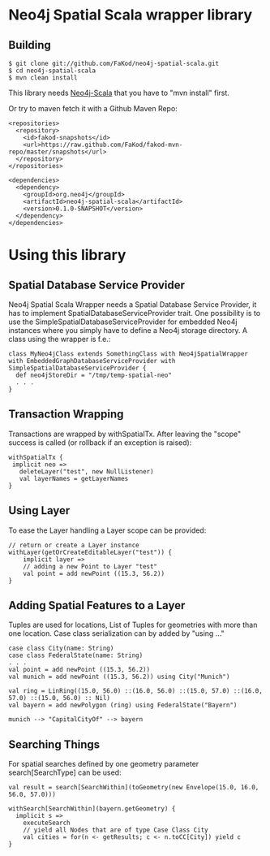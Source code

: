 Neo4j Spatial Scala wrapper library
=======================

Building
--------

    $ git clone git://github.com/FaKod/neo4j-spatial-scala.git
    $ cd neo4j-spatial-scala
    $ mvn clean install

This library needs [Neo4j-Scala](http://github.com/FaKod/neo4j-scala) that you have to "mvn install" first.

Or try to maven fetch it with a Github Maven Repo:

    <repositories>
      <repository>
        <id>fakod-snapshots</id>
        <url>https://raw.github.com/FaKod/fakod-mvn-repo/master/snapshots</url>
      </repository>
    </repositories>

    <dependencies>
      <dependency>
        <groupId>org.neo4j</groupId>
        <artifactId>neo4j-spatial-scala</artifactId>
        <version>0.1.0-SNAPSHOT</version>
      </dependency>
    </dependencies>

Using this library
==================

Spatial Database Service Provider
------------------------------
Neo4j Spatial Scala Wrapper needs a Spatial Database Service Provider, it has to implement SpatialDatabaseServiceProvider trait.
One possibility is to use the SimpleSpatialDatabaseServiceProvider for embedded Neo4j instances where you simply have to define a Neo4j storage directory. A class using the wrapper is f.e.:

    class MyNeo4jClass extends SomethingClass with Neo4jSpatialWrapper with EmbeddedGraphDatabaseServiceProvider with SimpleSpatialDatabaseServiceProvider {
      def neo4jStoreDir = "/tmp/temp-spatial-neo"
      . . .
    }


Transaction Wrapping
--------------------
Transactions are wrapped by withSpatialTx. After leaving the "scope" success is called (or rollback if an exception is raised):

    withSpatialTx {
     implicit neo =>
       deleteLayer("test", new NullListener)
       val layerNames = getLayerNames
    }


Using Layer
-----------
To ease the Layer handling a Layer scope can be provided:

	// return or create a Layer instance
    withLayer(getOrCreateEditableLayer("test")) {
	    implicit layer =>
	    // adding a new Point to Layer "test"
	    val point = add newPoint ((15.3, 56.2))
	}


Adding Spatial Features to a Layer
---------------------------------
Tuples are used for locations, List of Tuples for geometries with more than one location. 
Case class serialization can by added by "using ..."

    case class City(name: String) 
    case class FederalState(name: String)
    . . .
    val point = add newPoint ((15.3, 56.2))
    val munich = add newPoint ((15.3, 56.2)) using City("Munich")

    val ring = LinRing((15.0, 56.0) ::(16.0, 56.0) ::(15.0, 57.0) ::(16.0, 57.0) ::(15.0, 56.0) :: Nil)
	val bayern = add newPolygon (ring) using FederalState("Bayern")
	
	munich --> "CapitalCityOf" --> bayern
	
	
Searching Things
----------------
For spatial searches defined by one geometry parameter search[SearchType] can be used:

    val result = search[SearchWithin](toGeometry(new Envelope(15.0, 16.0, 56.0, 57.0)))

    withSearch[SearchWithin](bayern.getGeometry) {
	  implicit s =>
	    executeSearch
	    // yield all Nodes that are of type Case Class City
	    val cities = for(n <- getResults; c <- n.toCC[City]) yield c
	}


